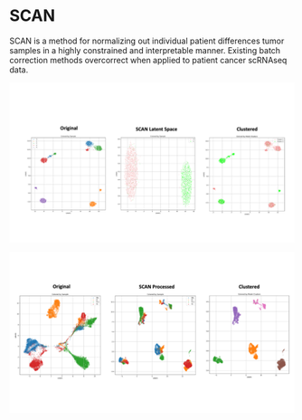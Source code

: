 # SCAN
SCAN is a method for normalizing out individual patient differences tumor samples in a highly constrained and interpretable manner. Existing batch correction methods overcorrect when applied to patient cancer scRNAseq data. 

 
![alt text](img/SCANfigs.png?raw=true)


![alt text](img/SCANfigs1.png?raw=true)
